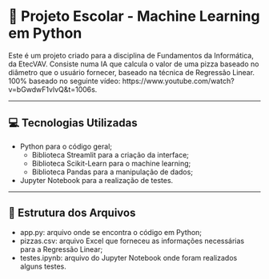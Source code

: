 # 🏫 Projeto Escolar - Machine Learning em Python

<p>
  Este é um projeto criado para a disciplina de Fundamentos da Informática, da EtecVAV. Consiste numa IA que calcula o valor de uma pizza baseado no diâmetro que o usuário fornecer, baseado na técnica de Regressão Linear. 
100% baseado no seguinte vídeo: https://www.youtube.com/watch?v=bGwdwF1vlvQ&t=1006s.
</p>

---

## 💻 Tecnologias Utilizadas

- Python para o código geral;
  - Biblioteca Streamlit para a criação da interface;
  - Biblioteca Scikit-Learn para o machine learning;
  - Biblioteca Pandas para a manipulação de dados;
- Jupyter Notebook para a realização de testes.

---

 ## 📂 Estrutura dos Arquivos

- app.py: arquivo onde se encontra o código em Python;
- pizzas.csv: arquivo Excel que forneceu as informações necessárias para a Regressão Linear;
- testes.ipynb: arquivo do Jupyter Notebook onde foram realizados alguns testes.
